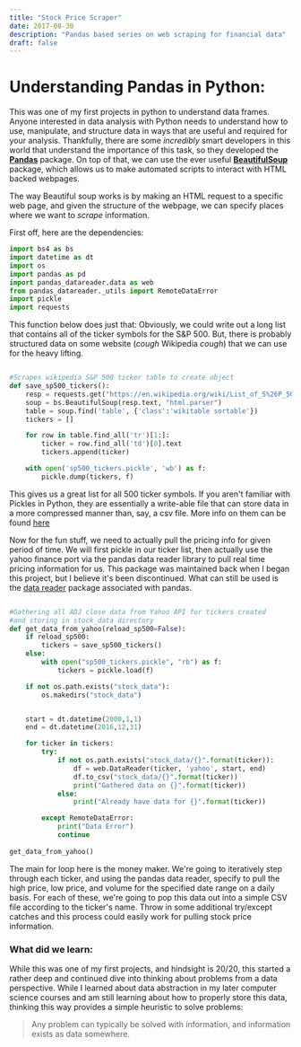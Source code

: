```yaml
---
title: "Stock Price Scraper"
date: 2017-08-30
description: "Pandas based series on web scraping for financial data"
draft: false
---
```


# Understanding Pandas in Python:
This was one of my first projects in python to understand data frames. Anyone interested in 
data analysis with Python needs to understand how to use, manipulate, and structure data in 
ways that are useful and required for your analysis. Thankfully, there are some _incredibly_ 
smart developers in this world that understand the importance of this task, so they developed
the [__Pandas__](https://pandas.pydata.org) package. On top of that, we can use the ever useful [__BeautifulSoup__](https://www.crummy.com/software/BeautifulSoup/bs4/doc/) 
package, which allows us to make automated scripts to interact with HTML backed webpages.

The way Beautiful soup works is by making an HTML request to a specific web page, and 
given the structure of the webpage, we can specify places where we want to _scrape_ information.

First off, here are the dependencies: 

```python 
import bs4 as bs
import datetime as dt
import os
import pandas as pd
import pandas_datareader.data as web
from pandas_datareader._utils import RemoteDataError
import pickle
import requests
```

This function below does just that: Obviously, we could write out a long list that contains all
of the ticker symbols for the S&P 500. But, there is probably structured data on some website
(*cough* Wikipedia *cough*) that we can use for the heavy lifting. 

```python

#Scrapes wikipedia S&P 500 ticker table to create object
def save_sp500_tickers():
    resp = requests.get("https://en.wikipedia.org/wiki/List_of_S%26P_500_companies")
    soup = bs.BeautifulSoup(resp.text, "html.parser")
    table = soup.find('table', {'class':'wikitable sortable'})
    tickers = []

    for row in table.find_all('tr')[1:]:
        ticker = row.find_all('td')[0].text
        tickers.append(ticker)

    with open('sp500_tickers.pickle', 'wb') as f:
        pickle.dump(tickers, f)

```

This gives us a great list for all 500 ticker symbols. If you aren't familiar with Pickles 
in Python, they are essentially a write-able file that can store data in a more compressed 
manner than, say, a csv file. More info on them can be found [here](https://ianlondon.github.io/blog/pickling-basics/)

Now for the fun stuff, we need to actually pull the pricing info for given period of time. 
We will first pickle in our ticker list, then actually use the yahoo finance port via the 
pandas data reader library to pull real time pricing information for us. This package was 
maintained back when I began this project, but I believe it's been discontinued. 
What can still be used is the [data reader](https://pandas-datareader.readthedocs.io/en/latest/) package associated with pandas. 

```python 

#Gathering all ADJ close data from Yahoo API for tickers created
#and storing in stock_data directory
def get_data_from_yahoo(reload_sp500=False):
    if reload_sp500:
        tickers = save_sp500_tickers()
    else:
        with open("sp500_tickers.pickle", "rb") as f:
            tickers = pickle.load(f)

    if not os.path.exists("stock_data"):
        os.makedirs("stock_data")


    start = dt.datetime(2000,1,1)
    end = dt.datetime(2016,12,31)

    for ticker in tickers:
        try:
            if not os.path.exists("stock_data/{}".format(ticker)):
                df = web.DataReader(ticker, 'yahoo', start, end)
                df.to_csv("stock_data/{}".format(ticker))
                print("Gathered data on {}".format(ticker))
            else:
                print("Already have data for {}".format(ticker))

        except RemoteDataError:
            print("Data Error")
            continue
            
get_data_from_yahoo()

```

The main for loop here is the money maker. We're going to iteratively step through each 
ticker, and using the pandas data reader, specify to pull the high price, low price, and 
volume for the specified date range on a daily basis. For each of these, we're going to pop
this data out into a simple CSV file according to the ticker's name. Throw in some
additional try/except catches and this process could easily work for pulling stock price information. 

### What did we learn: 
While this was one of my first projects, and hindsight is 20/20, this started a rather deep and 
continued dive into thinking about problems from a data perspective. While I learned about data 
abstraction in my later computer science courses and am still learning about how to properly store 
this data, thinking this way provides a simple heuristic to solve problems: 

> Any problem can typically be solved with information, and information exists as data somewhere. 


